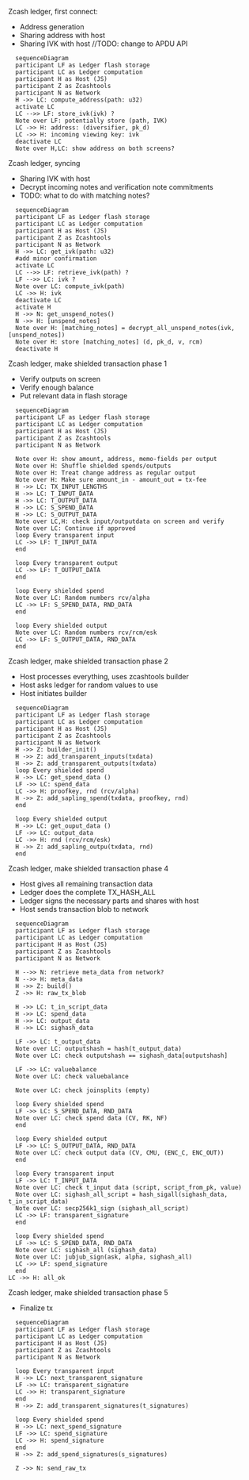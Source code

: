 Zcash ledger, first connect:
- Address generation
- Sharing address with host
- Sharing IVK with host
//TODO: change to APDU API
```mermaid
  sequenceDiagram
  participant LF as Ledger flash storage
  participant LC as Ledger computation 
  participant H as Host (JS)
  participant Z as Zcashtools
  participant N as Network
  H ->> LC: compute_address(path: u32)
  activate LC
  LC -->> LF: store_ivk(ivk) ?
  Note over LF: potentially store (path, IVK)
  LC ->> H: address: (diversifier, pk_d)
  LC ->> H: incoming viewing key: ivk
  deactivate LC
  Note over H,LC: show address on both screens?
```

Zcash ledger, syncing
- Sharing IVK with host
- Decrypt incoming notes and verification note commitments
- TODO: what to do with matching notes?
```mermaid
  sequenceDiagram
  participant LF as Ledger flash storage
  participant LC as Ledger computation 
  participant H as Host (JS)
  participant Z as Zcashtools
  participant N as Network
  H ->> LC: get_ivk(path: u32)
  #add minor confirmation
  activate LC
  LC -->> LF: retrieve_ivk(path) ?
  LF -->> LC: ivk ?
  Note over LC: compute_ivk(path)
  LC ->> H: ivk
  deactivate LC
  activate H
  H ->> N: get_unspend_notes()
  N ->> H: [unspend_notes]
  Note over H: [matching_notes] = decrypt_all_unspend_notes(ivk, [unspend_notes])
  Note over H: store [matching_notes] (d, pk_d, v, rcm)
  deactivate H
```

Zcash ledger, make shielded transaction phase 1
- Verify outputs on screen
- Verify enough balance
- Put relevant data in flash storage

```mermaid
  sequenceDiagram
  participant LF as Ledger flash storage
  participant LC as Ledger computation 
  participant H as Host (JS)
  participant Z as Zcashtools
  participant N as Network

  Note over H: show amount, address, memo-fields per output
  Note over H: Shuffle shielded spends/outputs
  Note over H: Treat change address as regular output
  Note over H: Make sure amount_in - amount_out = tx-fee
  H ->> LC: TX_INPUT_LENGTHS 
  H ->> LC: T_INPUT_DATA 
  H ->> LC: T_OUTPUT_DATA
  H ->> LC: S_SPEND_DATA
  H ->> LC: S_OUTPUT_DATA
  Note over LC,H: check input/outputdata on screen and verify
  Note over LC: Continue if approved
  loop Every transparent input
  LC ->> LF: T_INPUT_DATA
  end

  loop Every transparent output
  LC ->> LF: T_OUTPUT_DATA
  end

  loop Every shielded spend
  Note over LC: Random numbers rcv/alpha
  LC ->> LF: S_SPEND_DATA, RND_DATA
  end

  loop Every shielded output
  Note over LC: Random numbers rcv/rcm/esk
  LC ->> LF: S_OUTPUT_DATA, RND_DATA
  end
  ```

  Zcash ledger, make shielded transaction phase 2
- Host processes everything, uses zcashtools builder
- Host asks ledger for random values to use
- Host initiates builder

```mermaid
  sequenceDiagram
  participant LF as Ledger flash storage
  participant LC as Ledger computation 
  participant H as Host (JS)
  participant Z as Zcashtools
  participant N as Network
  H ->> Z: builder_init()
  H ->> Z: add_transparent_inputs(txdata)
  H ->> Z: add_transparent_outputs(txdata)
  loop Every shielded spend
  H ->> LC: get_spend_data ()
  LF ->> LC: spend_data
  LC ->> H: proofkey, rnd (rcv/alpha)
  H ->> Z: add_sapling_spend(txdata, proofkey, rnd)
  end

  loop Every shielded output
  H ->> LC: get_ouput_data ()
  LF ->> LC: output_data
  LC ->> H: rnd (rcv/rcm/esk)
  H ->> Z: add_sapling_outpu(txdata, rnd)
  end
  ```


Zcash ledger, make shielded transaction phase 4
- Host gives all remaining transaction data
- Ledger does the complete TX_HASH_ALL
- Ledger signs the necessary parts and shares with host
- Host sends transaction blob to network

```mermaid
  sequenceDiagram
  participant LF as Ledger flash storage
  participant LC as Ledger computation 
  participant H as Host (JS)
  participant Z as Zcashtools
  participant N as Network
  
  H -->> N: retrieve meta_data from network?
  N -->> H: meta_data
  H ->> Z: build()
  Z ->> H: raw_tx_blob

  H ->> LC: t_in_script_data
  H ->> LC: spend_data
  H ->> LC: output_data
  H ->> LC: sighash_data
  
  LF ->> LC: t_output_data
  Note over LC: outputshash = hash(t_output_data)
  Note over LC: check outputshash == sighash_data[outputshash]

  LF ->> LC: valuebalance
  Note over LC: check valuebalance

  Note over LC: check joinsplits (empty)

  loop Every shielded spend
  LF ->> LC: S_SPEND_DATA, RND_DATA
  Note over LC: check spend data (CV, RK, NF)
  end

  loop Every shielded output
  LF ->> LC: S_OUTPUT_DATA, RND_DATA
  Note over LC: check output data (CV, CMU, (ENC_C, ENC_OUT))
  end

  loop Every transparent input
  LF ->> LC: T_INPUT_DATA
  Note over LC: check t_input data (script, script_from_pk, value)
  Note over LC: sighash_all_script = hash_sigall(sighash_data, t_in_script_data)
  Note over LC: secp256k1_sign (sighash_all_script)
  LC ->> LF: transparent_signature
  end

  loop Every shielded spend
  LF ->> LC: S_SPEND_DATA, RND_DATA
  Note over LC: sighash_all (sighash_data)
  Note over LC: jubjub_sign(ask, alpha, sighash_all)
  LC ->> LF: spend_signature
  end
LC ->> H: all_ok

```

Zcash ledger, make shielded transaction phase 5
- Finalize tx

```mermaid
  sequenceDiagram
  participant LF as Ledger flash storage
  participant LC as Ledger computation 
  participant H as Host (JS)
  participant Z as Zcashtools
  participant N as Network
  
  loop Every transparent input
  H ->> LC: next_transparent_signature
  LF ->> LC: transparent_signature
  LC ->> H: transparent_signature
  end
  H ->> Z: add_transparent_signatures(t_signatures)

  loop Every shielded spend
  H ->> LC: next_spend_signature
  LF ->> LC: spend_signature
  LC ->> H: spend_signature
  end
  H ->> Z: add_spend_signatures(s_signatures)

  Z ->> N: send_raw_tx

```